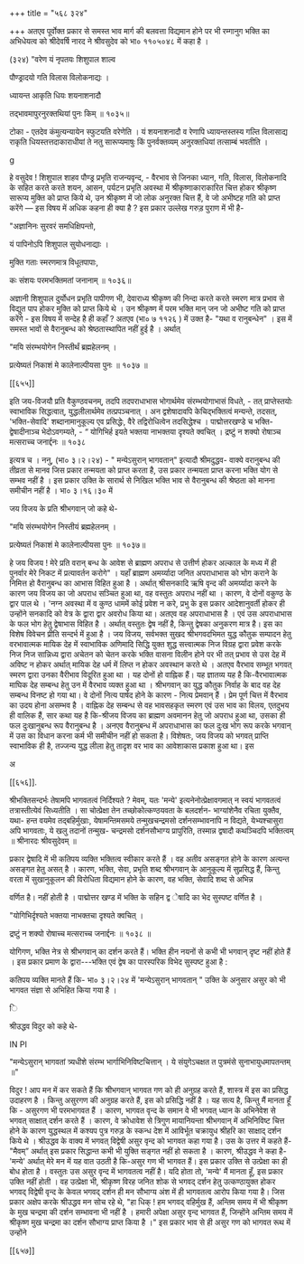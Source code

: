 +++
title = "५६८ ३२४"

+++
अतएव पूर्वोक्त प्रकार से समस्त भाव मार्ग की बलवत्ता विद्यमान होने पर भी रम्गानुग भक्ति का अभिधेयत्व को श्रीदेवर्षि नारद ने श्रीवसुदेव को भा० ११०५०४८ में कहा है । 

(३२४) "वरेण यं नृपतयः शिशुपाल शाल्व 

पौण्ड्रादयो गति विलास विलोकनाद्यः । 

ध्यायन्त आकृति धियः शयनाशनादौ 

तद्भावमापुरनुरक्तथियां पुनः किम् ॥ १०३५॥ 

टोका - एतदेव कंमुत्यन्यायेन स्फुटयति वरेणेति । यं शयनाशनादौ व रेणापि ध्यायन्तस्तस्य गल्ति विलासाद्य राकृति धियस्तत्तदाकाराधीयां ते नतु सारूप्यमाषुः किं पुनर्वक्तव्यम् अनुरक्तधियां तत्साम्बं भवतीति । 

g 

हे वसुदेव ! शिशुपाल शाहव पौण्ड्र प्रभृति राजन्यवृन्द, - वैरभाव से जिनका ध्यान, गति, विलास, विलोकनादि के सहित करते करते शयन, आसन, पर्यटन प्रभृति अवस्था में श्रीकृष्णाकाराकारित चित्त होकर श्रीकृष्ण सारूप्य मुक्ति को प्राप्त किये थे, उन श्रीकृष्ण में जो लोक अनुरक्त चित्त हैं, वे जो अभीष्टह गति को प्राप्त करेंगे — इस विषय में अधिक कहना ही क्या है ? इस प्रकार उल्लेख गरुड़ पुराण में भी है- 

"अज्ञानिनः सुरवरं समधिक्षिपन्तो, 

यं पापिनोऽपि शिशुपाल सुयोधनाद्याः । 

मुक्ति गताः स्मरणमात्र विधूतपापाः, 

कः संशयः परमभक्तिमतां जनानाम् ॥ १०३६॥ 

अज्ञानी शिशुपाल दुर्योधन प्रभृति पापीगण भी, देवाराध्य श्रीकृष्ण की निन्दा करते करते स्मरण मात्र प्रभाव से विद्युत पाप होकर मुक्ति को प्राप्त किये थे । उन श्रीकृष्ण में परम भक्ति मान् जन जो अभीष्ट गति को प्राप्त करेंगे - इस विषय में सन्देह है ही कहाँ ? अतएव (भा० ७ ११२६ ) में उक्त है- "यथा व रानुबन्धेन" । इस में समस्त भावों से वैरानुबन्ध को श्रेष्ठतास्थापित नहीं हुई है । अर्थात् 



"मयि संरम्भयोगेन निस्तीर्थं ब्रह्महेलनम् । 

प्रत्येष्यतं निकाशं मे कालेनाल्पीयसा पुनः ॥ १०३७ ॥ 


[[६५५]]


इति जय-विजयौ प्रति वैकुण्ठवचनम्, तदपि तदपराधाभास भोगार्थमेव संरम्भयोगाभासं विधते, - तत् प्राप्तेस्तयोः स्वाभाविक सिद्धत्वात्, युद्धलीलार्थमेव तत्प्रपञ्चनात् । अन द्वशेषादावपि केचिद्भक्तित्वं मन्यन्ते, तदसत्, 'भक्ति-सेवादि' शब्दानामानुकूल्य एव प्रसिद्धेः, वैरे तद्विरोधित्वेन तदसिद्धेश्च । पाद्मोत्तरखण्डे च भक्ति-द्वेषादीनाञ्च भेदोऽवगम्यते, - “ योगिभिर्ह इयते भक्तया नाभक्तया दृश्यते क्वचित् । द्रष्टुं न शक्यो रोषाञ्च मत्सराच्च जनार्द्दनः ॥ १०३८ 

इत्यत्र च । ननु, (भा० ३।२।२४) - " मन्येऽसुरान् भागवतान्" इत्यादौ श्रीमदुद्धव- वाक्ये वरानुबन्ध की तीव्रता से मानव जिस प्रकार तन्मयता को प्राप्त करता है, उस प्रकार तन्मयता प्राप्त करना भक्ति योग से सम्भव नहीं है । इस प्रकार उक्ति के सारार्थ से निखिल भक्ति भाव से वैरानुबन्ध की श्रेष्ठता को मानना समीचीन नहीं है । भा० ३।१६।३० में 

जय विजय के प्रति श्रीभगवान् जो कहे थे- 

"मयि संरम्भयोगेन निस्तीयं ब्रह्महेलनम् । 

प्रत्येष्यतं निकाशं मे कालेनाल्पीयसा पुनः ॥ १०३७॥ 

हे जय विजय ! मेरे प्रति वरान् बन्ध के आवेश से ब्राह्मण अपराध से उत्तीर्ण होकर अल्काल के मध्य में ही पुनर्वार मेरे निकट में प्रत्यावर्तन करोगे" । यहाँ ब्राह्मण अमर्य्यादा जनित अपराधाभास को भोग कराने के निमित्त हो वैरानुबन्ध का आभास विहित हुआ है । अर्थात् श्रीसनकादि ऋषि वृन्द की अमर्य्यादा करने के कारण जय विजय का जो अपराध सञ्चित हुआ था, वह वस्तुतः अपराध नहीं था । कारण, वे दोनों वकुण्ठ के द्वार पाल थे । 'नग्न अवस्था में व कुण्ठ धाममें कोई प्रवेश न करे, प्रभु के इस प्रकार आदेशानुवर्ती होकर ही उन्होंने सनकादि को वेत्र के द्वारा द्वार अवरोध किया था। अतएव वह अपराधाभास है । एवं उस अपराधाभास के फल भोग हेतु द्वेषाभास विहित है । अर्थात् वस्तुतः द्वेष नहीं है, किन्तु द्वेषका अनुकरण मात्र है। इस का विशेष विवेचन प्रीति सन्दर्भ में हुआ है । जय विजय, सर्वभक्त सुखद श्रीभगवदभिमत युद्ध कौतुक सम्पादन हेतु वरभावात्मक मायिक देह में स्वाभाविक अणिमादि सिद्धि युक्त शुद्ध सत्त्वात्मक निज विग्रह द्वारा प्रवेश करके निज निज सान्निध्य द्वारा अचेतन को चेतन करके भक्ति वासना विलीन होने पर भी तत् प्रभाव से उस देह में अविष्ट न होकर अर्थात् मायिक देह धर्म में लिप्त न होकर अवस्थान करते थे । अतएव वैरभाव सम्भूत भगवत् स्मरण द्वारा उनका वैरीभाव विदूरित हुआ था । यह दोनों हो वाह्निक हैं। यह ज्ञातव्य यह है कि-वैरभावात्मक माघिक देह सम्बन्ध हेतु उन में वैरभाव व्यक्त हुआ था । श्रीभगवान् का युद्ध कौतुक निर्वाह के बाद वह देह सम्बन्ध विनष्ट हो गया था। वे दोनों नित्य पार्षद होने के कारण - नित्य प्रेमवान् हैं । प्रेम पूर्ण चित्त में वैरभाव का उदय होना असम्भव है । वाह्निक देह सम्बन्ध से वह भावसहकृत स्मरण एवं उस भाव का विलय, एतदुभय ही वालिक हैं, सार कथा यह है कि-श्रीजय विजय का ब्राह्मण अवमानन हेतु जो अपराध हुआ था, उसका ही फल दुःखानुबन्ध रूप वैरानुबन्ध है । अनएव वैरानुबन्ध में अपराधाभास का फल दुःख भोग रूप करके भगवान् में उस का विधान करना कर्म भी समीचीन नहीं हो सकता है। विशेषतः, जय विजय को भगवत् प्राप्ति स्वाभाविक ही है, तज्जन्य युद्ध लीला हेतु तादृश वर भाव का आवेशाकास प्रकाश हुआ था। इस 

अ 

[[६५६]]. 

श्रीभक्तिसन्दर्भः तेषामपि भागवतत्वं निर्दिश्यते ? मेवम्, यतः 'मन्ये' इत्यनेनोत्प्रेक्षावगमात् न स्वयं भागवतत्वं तत्रास्तीत्येवं सिध्यतीति । सा चोत्प्रेक्षा तेन तच्छोकोत्कण्ठयवता के बलदर्शन- भाग्यांशेनैव रचिता युक्तैव, यथा- हन्त वयमेव तद्बहिर्मुखाः, येषामन्तिमसमये तन्मुखचन्द्रमसो दर्शनसम्भावनापि न विद्यते, येभ्यश्चासुरा अपि भागवताः, ये खलु तदानों तन्मुख- चन्द्रमसो दर्शनसौभाग्य प्रापुरिति, तस्मान्न द्वषादौ कथञ्चिदपि भक्तित्वम् ॥ श्रीनारदः श्रीवसुदेवम् ॥ 

प्रकार द्वेषादि में भी कतिपय व्यक्ति भक्तित्व स्वीकार करते हैं । वह अतीव असङ्गत होने के कारण अत्यन्त असङ्गत हेतु असत् है । कारण, भक्ति, सेवा, प्रभृति शब्द श्रीभगवान् के आनुकूल्य में सुप्रसिद्ध हैं, किन्तु वरता में सुखानुकूलन की विरोधिता विद्यमान होने के कारण, वह भक्ति, सेवादि शब्द से अभिन्न 

वर्णित है। नहीं होती है । पाद्मोत्तर खण्ड में भक्ति के सहिन द्व ेषादि का भेद सुस्पष्ट वर्णित है । 

"योगिभिर्दृश्यते भक्तया नाभक्तचा दृश्यते क्वचित् । 

द्रष्टुं न शक्यो रोषाच्च मत्सराच्च जनार्द्दनः ॥ १०३८ ॥ 

योगिगण, भक्ति नेत्र से श्रीभगवान् का दर्शन करते हैं। भक्ति हीन नयनों से कभी भी भगवान् दृष्ट नहीं होते हैं । इस प्रकार प्रमाण के द्वारा---भक्ति एवं द्वेष का पारस्परिक विभेद सुस्पष्ट हुआ है : 

कतिपय व्यक्ति मानते हैं कि- भा० ३।२।२४ में 'मन्येऽसुरान् भागवतान् " उक्ति के अनुसार असुर को भी भागवत संज्ञा से अभिहित किया गया है । 

ि 

श्रीउद्धव विदुर को कहे थे- 

IN PI 

"मन्येऽसुरान् भागवतां त्र्यधीशे संरम्भ भार्गाभिनिविष्टचित्तान् । ये संयुगेऽचक्षत त पुत्रमंसे सुनाभायुधमापतन्तम् ॥" 

विदुर ! आप मन में कर सकते हैं कि श्रीभगवान् भागवत गण को ही अनुग्रह करते हैं, शास्त्र में इस का प्रसिद्ध उदाहरण है । किन्तु असुरगण की अनुग्रह करते हैं, इस को प्रसिद्धि नहीं है । यह सत्य है, किन्तु मैं मानता हूँ कि - असुरगण भी परमभागवत हैं । कारण, भागवत वृन्द के समान वे भी भगवत् ध्यान के अभिनेवेश से भगवत् साक्षात् दर्शन करते हैं । कारण, वे क्रोधावेश से त्रिगुण मायानियन्ता श्रीभगवान् में अभिनिविष्ट चित्त होने के कारण युद्धस्थल में कश्यप पुत्र गरुड़ के स्कन्ध देश में आविर्भूत चक्रायुध श्रीहरि का साक्षाद् दर्शन किये थे । श्रीउद्धव के वाक्य में भगवत् विद्वेषी असुर वृन्द को भागवत कहा गया है। उस के उत्तर में कहते हैं- "मैवम्” अर्थात् इस प्रकार सिद्धान्त कभी भी युक्ति सङ्गत नहीं हो सकता है । कारण, श्रीउद्धव ने कहा है- 'मन्ये' अर्थात् मेरे मन में यह वात उठती है कि-असुर गण भी भागवत हैं। इस प्रकार उक्ति से उत्प्रेक्षा का ही बोध होता है । वस्तुतः उस असुर वृन्द में भागवतत्व नहीं है। यदि होता तो, 'मन्ये' मैं मानता हूँ, इस प्रकार उक्ति नहीं होती । वह उत्प्रेक्षा भी, श्रीकृष्ण विरह जनित शोक से भगवद् दर्शन हेतु उत्कण्ठायुक्त होकर भगवद् विद्वेषी वृन्द के केवल भगवद् दर्शन ही मन सौभाग्य अंश में ही भागवतत्व आरोप किया गया है। जिस प्रकार अक्षेप करके श्रीउद्धव मन सोच रहे थे, "हा धिक् ! हम भगवद् वहिर्मुख हैं, अन्तिम समय में भी श्रीकृष्ण के मुख चन्द्रमा की दर्शन सम्भावना भी नहीं है । हमारी अपेक्षा असुर वृन्द भागवत हैं, जिन्होंने अन्तिम समय में श्रीकृष्ण मुख चन्द्रमा का दर्शन सौभाग्य प्राप्त किया है ।" इस प्रकार भाव से ही असुर गण को भागवत रूथ में उन्होंने 



[[६५७]]
